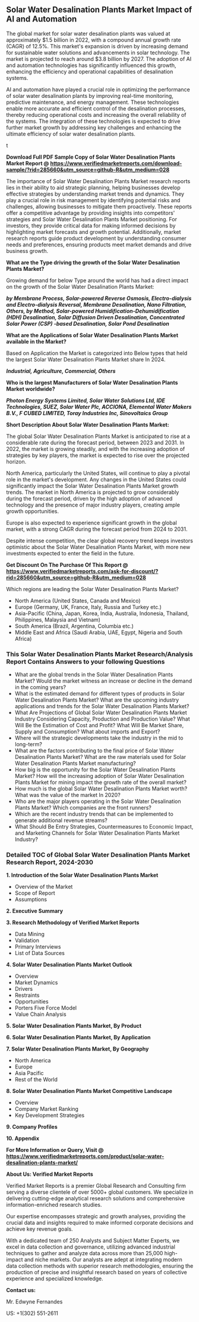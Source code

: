 <h2>Solar Water Desalination Plants Market Impact of AI and Automation</h2><p>The global market for solar water desalination plants was valued at approximately $1.5 billion in 2022, with a compound annual growth rate (CAGR) of 12.5%. This market's expansion is driven by increasing demand for sustainable water solutions and advancements in solar technology. The market is projected to reach around $3.8 billion by 2027. The adoption of AI and automation technologies has significantly influenced this growth, enhancing the efficiency and operational capabilities of desalination systems.</p><p>AI and automation have played a crucial role in optimizing the performance of solar water desalination plants by improving real-time monitoring, predictive maintenance, and energy management. These technologies enable more accurate and efficient control of the desalination processes, thereby reducing operational costs and increasing the overall reliability of the systems. The integration of these technologies is expected to drive further market growth by addressing key challenges and enhancing the ultimate efficiency of solar water desalination plants.</p>t</p><p id="" class=""><strong>Download Full PDF Sample Copy of Solar Water Desalination Plants Market Report @ <a href="https://www.verifiedmarketreports.com/download-sample/?rid=285660&utm_source=github-R&utm_medium=028" target="_blank">https://www.verifiedmarketreports.com/download-sample/?rid=285660&utm_source=github-R&utm_medium=028</a></strong></p><p>The importance of&nbsp;Solar Water Desalination Plants Market research reports lies in their ability to aid strategic planning, helping businesses develop effective strategies by understanding market trends and dynamics. They play a crucial role in risk management by identifying potential risks and challenges, allowing businesses to mitigate them proactively. These reports offer a competitive advantage by providing insights into competitors' strategies and Solar Water Desalination Plants Market positioning. For investors, they provide critical data for making informed decisions by highlighting market forecasts and growth potential. Additionally, market research reports guide product development by understanding consumer needs and preferences, ensuring products meet market demands and drive business growth.</p><p><strong>What are the&nbsp;Type driving the growth of the Solar Water Desalination Plants Market?</strong></p><p id="" class="">Growing demand for below Type around the world has had a direct impact on the growth of the Solar Water Desalination Plants Market:</p><em><strong>by Membrane Process, Solar-powered Reverse Osmosis, Electro-dialysis and Electro-dialysis Reversal, Membrane Desalination, Nano Filtration, Others, by Method, Solar-powered Humidification-Dehumidification (HDH) Desalination, Solar Diffusion Driven Desalination, Concentrated Solar Power (CSP) -based Desalination, Solar Pond Desalination</strong></em></p><strong>What are the&nbsp;Applications&nbsp;of Solar Water Desalination Plants Market available in the Market?</strong></p><p id="" class="">Based on Application the Market is categorized into Below types that held the largest Solar Water Desalination Plants Market share In 2024.</p><em><strong>Industrial, Agriculture, Commercial, Others</strong></em></p><strong>Who is the largest Manufacturers of Solar Water Desalination Plants Market worldwide?</strong></p><p><em><strong>Photon Energy Systems Limited, Solar Water Solutions Ltd, IDE Technologies, SUEZ, Solar Water Plc, ACCIONA, Elemental Water Makers B.V., F CUBED LIMITED, Toray Industries Inc, Sinovoltaics Group</strong></em></p><p id="" class=""><strong>Short Description About Solar Water Desalination Plants Market:</strong></p><p>The global Solar Water Desalination Plants Market is anticipated to rise at a considerable rate during the forecast period, between 2023 and 2031. In 2022, the market is growing steadily, and with the increasing adoption of strategies by key players, the market is expected to rise over the projected horizon.</p><p>North America, particularly the United States, will continue to play a pivotal role in the market's development. Any changes in the United States could significantly impact the Solar Water Desalination Plants Market growth trends. The market in North America is projected to grow considerably during the forecast period, driven by the high adoption of advanced technology and the presence of major industry players, creating ample growth opportunities.</p><p>Europe is also expected to experience significant growth in the global market, with a strong CAGR during the forecast period from 2024 to 2031.</p><p>Despite intense competition, the clear global recovery trend keeps investors optimistic about the Solar Water Desalination Plants Market, with more new investments expected to enter the field in the future.</p><p id="" class=""><strong>Get Discount On The Purchase Of This Report @ <a href="https://www.verifiedmarketreports.com/ask-for-discount/?rid=285660&utm_source=github-R&utm_medium=028" target="_blank">https://www.verifiedmarketreports.com/ask-for-discount/?rid=285660&utm_source=github-R&utm_medium=028</a></strong></p>Which regions are leading the Solar Water Desalination Plants Market?</p><ul><li>North America (United States, Canada and Mexico)</li><li>Europe (Germany, UK, France, Italy, Russia and Turkey etc.)</li><li>Asia-Pacific (China, Japan, Korea, India, Australia, Indonesia, Thailand, Philippines, Malaysia and Vietnam)</li><li>South America (Brazil, Argentina, Columbia etc.)</li><li>Middle East and Africa (Saudi Arabia, UAE, Egypt, Nigeria and South Africa)</li></ul><h3 id="" class="">This Solar Water Desalination Plants Market Research/Analysis Report Contains Answers to your following Questions</h3><ul><li>What are the global trends in the Solar Water Desalination Plants Market? Would the market witness an increase or decline in the demand in the coming years?</li><li>What is the estimated demand for different types of products in Solar Water Desalination Plants Market? What are the upcoming industry applications and trends for the Solar Water Desalination Plants Market?</li><li>What Are Projections of Global Solar Water Desalination Plants Market Industry Considering Capacity, Production and Production Value? What Will Be the Estimation of Cost and Profit? What Will Be Market Share, Supply and Consumption? What about imports and Export?</li><li>Where will the strategic developments take the industry in the mid to long-term?</li><li>What are the factors contributing to the final price of Solar Water Desalination Plants Market? What are the raw materials used for Solar Water Desalination Plants Market manufacturing?</li><li>How big is the opportunity for the Solar Water Desalination Plants Market? How will the increasing adoption of Solar Water Desalination Plants Market for mining impact the growth rate of the overall market?</li><li>How much is the global Solar Water Desalination Plants Market worth? What was the value of the market In 2020?</li><li>Who are the major players operating in the Solar Water Desalination Plants Market? Which companies are the front runners?</li><li>Which are the recent industry trends that can be implemented to generate additional revenue streams?</li><li>What Should Be Entry Strategies, Countermeasures to Economic Impact, and Marketing Channels for Solar Water Desalination Plants Market Industry?</li></ul><h3 id="" class="">Detailed TOC of Global Solar Water Desalination Plants Market Research Report, 2024-2030</h3><p id="" class=""><strong>1. Introduction of the Solar Water Desalination Plants Market</strong></p><ul><li>Overview of the Market</li><li>Scope of Report</li><li>Assumptions</li></ul><p id="" class=""><strong>2. Executive Summary</strong></p><p id="" class=""><strong>3. Research Methodology of Verified Market Reports</strong></p><ul><li>Data Mining</li><li>Validation</li><li>Primary Interviews</li><li>List of Data Sources</li></ul><p id="" class=""><strong>4. Solar Water Desalination Plants Market Outlook</strong></p><ul><li>Overview</li><li>Market Dynamics</li><li>Drivers</li><li>Restraints</li><li>Opportunities</li><li>Porters Five Force Model</li><li>Value Chain Analysis</li></ul><p id="" class=""><strong>5. Solar Water Desalination Plants Market, By Product</strong></p><p id="" class=""><strong>6. Solar Water Desalination Plants Market, By Application</strong></p><p id="" class=""><strong>7. Solar Water Desalination Plants Market, By Geography</strong></p><ul><li>North America</li><li>Europe</li><li>Asia Pacific</li><li>Rest of the World</li></ul><p id="" class=""><strong>8. Solar Water Desalination Plants Market Competitive Landscape</strong></p><ul><li>Overview</li><li>Company Market Ranking</li><li>Key Development Strategies</li></ul><p id="" class=""><strong>9. Company Profiles</strong></p><p id="" class=""><strong>10. Appendix</strong></p><p id="" class=""><strong>For More Information or Query, Visit @ <a href="https://www.verifiedmarketreports.com/product/solar-water-desalination-plants-market/" target="_blank">https://www.verifiedmarketreports.com/product/solar-water-desalination-plants-market/</a></strong></p><p id="" class=""><strong>About Us: Verified Market Reports</strong></p><p id="" class="">Verified Market Reports is a premier Global Research and Consulting firm serving a diverse clientele of over 5000+ global customers. We specialize in delivering cutting-edge analytical research solutions and comprehensive information-enriched research studies.</p><p id="" class="">Our expertise encompasses strategic and growth analyses, providing the crucial data and insights required to make informed corporate decisions and achieve key revenue goals.</p><p id="" class="">With a dedicated team of 250 Analysts and Subject Matter Experts, we excel in data collection and governance, utilizing advanced industrial techniques to gather and analyze data across more than 25,000 high-impact and niche markets. Our analysts are adept at integrating modern data collection methods with superior research methodologies, ensuring the production of precise and insightful research based on years of collective experience and specialized knowledge.</p><p id="" class=""><strong>Contact us:</strong></p><p id="" class="">Mr. Edwyne Fernandes</p><p id="" class="">US: +1(302) 551-2611</p>